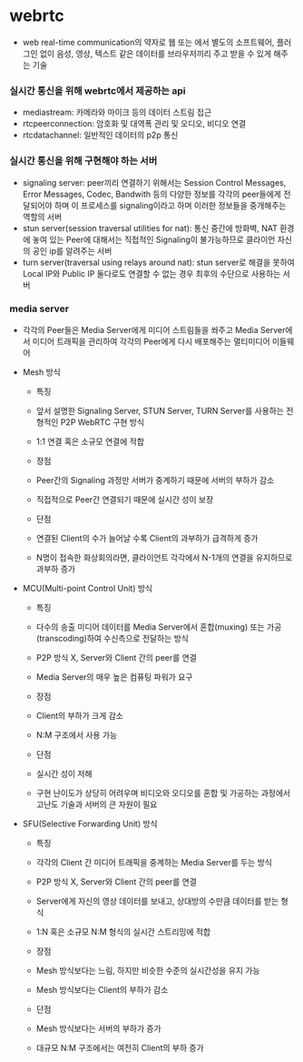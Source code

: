 # webrtc
- web real-time communication의 약자로 웹 또는 에서 별도의 소프트웨어, 플러그인 없이 음성, 영상, 텍스트 같은 데이터를 브라우저끼리 주고 받을 수 있게 해주는 기술

### 실시간 통신을 위해 webrtc에서 제공하는 api
- mediastream: 카메라와 마이크 등의 데이터 스트림 접근
- rtcpeerconnection: 암호화 및 대역폭 관리 및 오디오, 비디오 연결
- rtcdatachannel: 일반적인 데이터의 p2p 통신

### 실시간 통신을 위해 구현해야 하는 서버
- signaling server: peer끼리 연결하기 위해서는 Session Control Messages, Error Messages, Codec, Bandwith 등의 다양한 정보를 각각의 peer들에게 전달되어야 하며 이 프로세스를 signaling이라고 하며 이러한 정보들을 중개해주는 역할의 서버
- stun server(session traversal utilities for nat): 통신 중간에 방화벽, NAT 환경에 놓여 있는 Peer에 대해서는 직접적인 Signaling이 불가능하므로 클라이언 자신의 공인 ip를 알려주는 서버
- turn server(traversal using relays around nat): stun server로 해결을 못하여 Local IP와 Public IP 둘다로도 연결할 수 없는 경우 최후의 수단으로 사용하는 서버

### media server
- 각각의 Peer들은 Media Server에게 미디어 스트림들을 쏴주고 Media Server에서 미디어 트래픽을 관리하여 각각의 Peer에게 다시 배포해주는 멀티미디어 미들웨어
- Mesh 방식
  - 특징
  - 앞서 설명한 Signaling Server, STUN Server, TURN Server를 사용하는 전형적인 P2P WebRTC 구현 방식
  - 1:1 연결 혹은 소규모 연결에 적합
  
  - 장점
  - Peer간의 Signaling 과정만 서버가 중계하기 때문에 서버의 부하가 감소
  - 직접적으로 Peer간 연결되기 때문에 실시간 성이 보장
  
  - 단점
  - 연결된 Client의 수가 늘어날 수록 Client의 과부하가 급격하게 증가
  - N명이 접속한 화상회의라면, 클라이언트 각각에서 N-1개의 연결을 유지하므로 과부하 증가

- MCU(Multi-point Control Unit) 방식
  - 특징
  - 다수의 송출 미디어 데이터를 Media Server에서 혼합(muxing) 또는 가공(transcoding)하여 수신측으로 전달하는 방식
  - P2P 방식 X, Server와 Client 간의 peer를 연결
  - Media Server의 매우 높은 컴퓨팅 파워가 요구
  
  - 장점
  - Client의 부하가 크게 감소
  - N:M 구조에서 사용 가능
  
  - 단점
  - 실시간 성이 저해
  - 구현 난이도가 상당히 어려우며 비디오와 오디오를 혼합 및 가공하는 과정에서 고난도 기술과 서버의 큰 자원이 필요

- SFU(Selective Forwarding Unit) 방식
  - 특징
  - 각각의 Client 간 미디어 트래픽을 중계하는 Media Server를 두는 방식
  - P2P 방식 X, Server와 Client 간의 peer를 연결
  - Server에게 자신의 영상 데이터를 보내고, 상대방의 수만큼 데이터를 받는 형식
  - 1:N 혹은 소규모 N:M 형식의 실시간 스트리밍에 적합
  
  - 장점
  - Mesh 방식보다는 느림, 하지만 비슷한 수준의 실시간성을 유지 가능
  - Mesh 방식보다는 Client의 부하가 감소
  
  - 단점
  - Mesh 방식보다는 서버의 부하가 증가
  - 대규모 N:M 구조에서는 여전히 Client의 부하 증가
